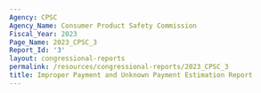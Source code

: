 ```yaml
---
Agency: CPSC
Agency_Name: Consumer Product Safety Commission
Fiscal_Year: 2023
Page_Name: 2023_CPSC_3
Report_Id: '3'
layout: congressional-reports
permalink: /resources/congressional-reports/2023_CPSC_3
title: Improper Payment and Unknown Payment Estimation Report
---
```

